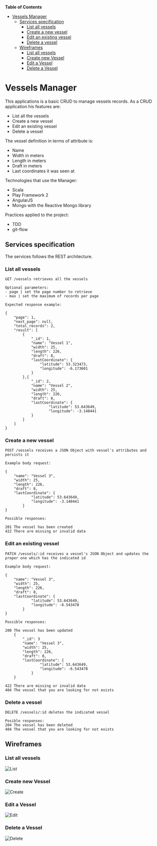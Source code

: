 
**Table of Contents** 

- [Vessels Manager](#vessels-manager)
  - [Services specification](#services-specification)
    - [List all vessels](#list-all-vessels)
    - [Create a new vessel](#create-a-new-vessel)
    - [Edit an existing vessel](#edit-an-existing-vessel)
    - [Delete a vessel](#delete-a-vessel)
  - [Wireframes](#wireframes)
    - [List all vessels](#list-all-vessels-1)
    - [Create new Vessel](#create-new-vessel)
    - [Edit a Vessel](#edit-a-vessel)
    - [Delete a Vessel](#delete-a-vessel)



# Vessels Manager

This applications is a basic CRUD to manage vessels records. As a CRUD application his features are:

* List all the vessels
* Create a new vessel
* Edit an existing vessel
* Delete a vessel

The vessel definition in terms of attribute is:

* Name
* Width in meters
* Length in meters
* Draft in meters
* Last coordinates it was seen at

Technologies that use the Manager:

* Scala
* Play Framework 2
* AngularJS
* Mongo with the Reactive Mongo library

Practices applied to the project:

* TDD
* git-flow

## Services specification

The services follows the REST architecture.

### List all vessels
```
GET /vessels retrieves all the vessels

Optional parameters:
- page | set the page number to retrieve
- max | set the maximum of records per page

Expected response example:

{
	"page": 1,
	"next_page": null,
	"total_records": 2,
	"result": [
		{
			"_id": 1,
			"name": "Vessel 1",
			"width": 25,
			"length": 226,
			"draft": 8,
			"lastCoordinate": {
				"latitude": 53.323473,
				"longitude": -6.173601
			}
		},{
            "_id": 2,
            "name": "Vessel 2",
            "width": 25,
            "length": 226,
            "draft": 8,
            "lastCoordinate": {
                    "latitude": 53.643649,
                    "longitude": -3.148441
            }
        }
	]
}
```
### Create a new vessel
```
POST /vessels receives a JSON Object with vessel's attributes and persists it

Example body request:

{
	"name": "Vessel 3",
	"width": 25,
	"length": 226,
	"draft": 8,
	"lastCoordinate": {
        	"latitude": 53.643649,
            "longitude": -3.148441
        }
}

Possible responses:

201 The vessel has been created
422 There are missing or invalid data
```

### Edit an existing vessel
```
PATCH /vessels/:id receives a vessel's JSON Object and updates the proper one which has the indicated id

Example body request:

{
    "name": "Vessel 3",
    "width": 25,
    "length": 226,
    "draft": 8,
    "lastCoordinate": {
            "latitude": 53.643649,
            "longitude": -6.543478
        }
}

Possible responses:

200 The vessel has been updated
    {
        "_id": 3
        "name": "Vessel 3",
        "width": 25,
        "length": 226,
        "draft": 8,
        "lastCoordinate": {
                "latitude": 53.643649,
                "longitude": -6.543478
            }
    }

422 There are missing or invalid data
404 The vessel that you are looking for not exists
```

### Delete a vessel
```
DELETE /vessels/:id deletes the indicated vessel

Posible responses:
204 The vessel has been deleted
404 The vessel that you are looking for not exists
```

## Wireframes
### List all vessels
![List](https://dl.dropboxusercontent.com/u/228377/manager/list-vessel.png)

### Create new Vessel
![Create](https://dl.dropboxusercontent.com/u/228377/manager/create-vessel.png)

### Edit a Vessel
![Edit](https://dl.dropboxusercontent.com/u/228377/manager/edit-vessel.png)

### Delete a Vessel
![Delete](https://dl.dropboxusercontent.com/u/228377/manager/delete-vessel.png)

